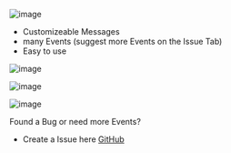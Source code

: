 
![image](https://user-images.githubusercontent.com/77451272/209478182-507613b0-9975-4efc-924a-12aac9a11bba.png)

- Customizeable Messages
- many Events (suggest more Events on the Issue Tab)
- Easy to use

![image](https://user-images.githubusercontent.com/77451272/209478174-abb418e3-71d0-4c7b-8032-c733a7851ebc.png)

![image](https://user-images.githubusercontent.com/77451272/209478021-eae07ff3-cf2a-41b3-9e5b-b7b8c3ba4865.png)

![image](https://user-images.githubusercontent.com/77451272/209478277-83551504-7541-4e45-8878-9d66b07483de.png)

Found a Bug or need more Events?
 - Create a Issue here [GitHub](https://github.com/jmieyt/DiscordLogger/issues)
